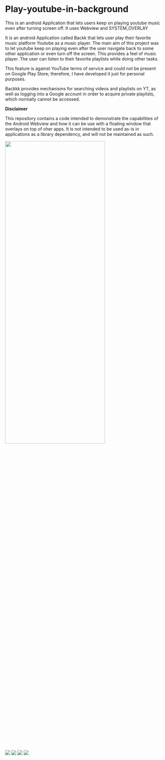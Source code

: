 # Play-youtube-in-background
This is an android Application that lets users keep on playing youtube music even after turning screen off. It uses Webview and SYSTEM_OVERLAY


It is an android Application called Backk that lets user play their favorite music platform Youtube as a music player. The main aim of this project was to let youtube keep on playing even after the user navigate back to some other application or even turn off the screen. This provides a feel of music player. The user can listen to their favorite playlists while doing other tasks.

This feature is against YouTube terms of service and could not be present on Google Play Store; therefore, I have developed it just for personal purposes.

Backkk provides mechanisms for searching videos and playlists on YT, as well as logging into a Google account in order to acquire private playlists, which normally cannot be accessed.

**Disclaimer**

This repository contains a code intended to demonstrate the capabilities of the Android Webview and how it can be use with a floating window that overlays on top of oher apps. It is not intended to be used as-is in applications as a library dependency, and will not be maintained as such.


<img src="Images/" width=80% height=50%>

![](Images/Screenshot1.jpg)
![](Images/Screenshot2.jpg)
![](Images/Screenshot3.jpg)
![](Images/Screenshot4.jpg)
  
